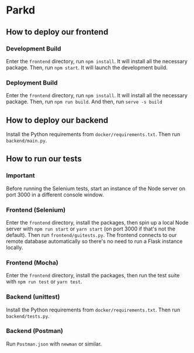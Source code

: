 # Parkd

## How to deploy our frontend
### Development Build
Enter the `frontend` directory, run `npm install`. It will install all the necessary package. Then, run `npm start`. It will launch the development build.
### Deployment Build
Enter the `frontend` directory, run `npm install`. It will install all the necessary package. Then, run `npm run build`. And then, run `serve -s build`

## How to deploy our backend
Install the Python requirements from `docker/requirements.txt`. Then run `backend/main.py`.



## How to run our tests
### Important
Before running the Selenium tests, start an instance of the Node server on port 3000 in a different console window.

### Frontend (Selenium)
Enter the `frontend` directory, install the packages, then spin up a local Node server with `npm run start` or `yarn start` (on port 3000 if that's not the default). Then run `frontend/guitests.py`. The frontend connects to our remote database automatically so there's no need to run a Flask instance locally.

### Frontend (Mocha)
Enter the `frontend` directory, install the packages, then run the test suite with `npm run test` or `yarn test`.

### Backend (unittest)
Install the Python requirements from `docker/requirements.txt`. Then run `backend/tests.py`.

### Backend (Postman)
Run `Postman.json` with `newman` or similar.